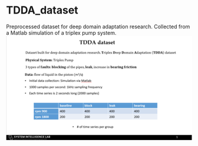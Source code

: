 # TDDA_dataset
Preprocessed dataset for deep domain adaptation research. Collected from a Matlab simulation of a triplex pump system.
![](/img/TDDA.png)
